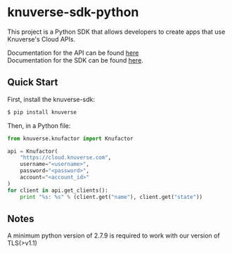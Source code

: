 # knuverse-sdk-python

This project is a Python SDK that allows developers to create apps that use Knuverse's Cloud APIs.

Documentation for the API can be found [here](https://cloud.knuverse.com/docs/) <br />
Documentation for the SDK can be found [here](https://knuverse.github.io/knuverse-sdk-python/).

Quick Start
-----------
First, install the knuverse-sdk:

```sh
$ pip install knuverse
```
Then, in a Python file:

```python
from knuverse.knufactor import Knufactor

api = Knufactor(
    "https://cloud.knuverse.com",
    username="<username>",
    password="<password>",
    account="<account_id>"
)
for client in api.get_clients():
    print "%s: %s" % (client.get("name"), client.get("state"))
```

Notes
-----
A minimum python version of 2.7.9 is required to work with our version of TLS(>v1.1)